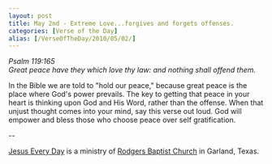 ```yaml
---
layout: post
title: May 2nd - Extreme Love...forgives and forgets offenses.
categories: [Verse of the Day]
alias: [/VerseOfTheDay/2010/05/02/]
---
```


_Psalm 119:165  
Great peace have they which love thy law: and nothing shall offend
them._

In the Bible we are told to "hold our peace," because great peace
is the place where God's power prevails. The key to getting that
peace in your heart is thinking upon God and His Word, rather than
the offense. When that unjust thought comes into your mind, say this
verse out loud. God will empower and bless those who choose peace
over self gratification.

 --

<a href=http://jesuseveryday.net>Jesus Every Day</a> is a ministry of <a href=http://rodgersbaptist.net>Rodgers Baptist Church</a> in Garland, Texas.

